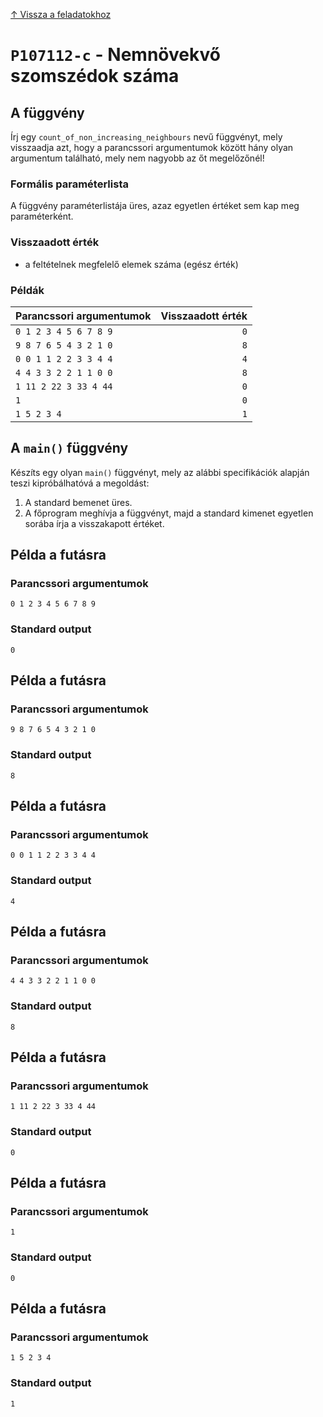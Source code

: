 
[↑ Vissza a feladatokhoz](./README.md)

# `P107112-c` - Nemnövekvő szomszédok száma

## A függvény

Írj egy `count_of_non_increasing_neighbours` nevű függvényt, mely visszaadja azt, hogy a parancssori argumentumok között hány olyan argumentum található, mely nem nagyobb az őt megelőzőnél!

### Formális paraméterlista

A függvény paraméterlistája üres, azaz egyetlen értéket sem kap meg paraméterként.

### Visszaadott érték

* a feltételnek megfelelő elemek száma (egész érték)

### Példák

| Parancssori argumentumok | Visszaadott érték | 
| :-- | --: | 
| `0 1 2 3 4 5 6 7 8 9` | `0` | 
| `9 8 7 6 5 4 3 2 1 0` | `8` | 
| `0 0 1 1 2 2 3 3 4 4` | `4` | 
| `4 4 3 3 2 2 1 1 0 0` | `8` | 
| `1 11 2 22 3 33 4 44` | `0` | 
| `1` | `0` | 
| `1 5 2 3 4` | `1` | 

## A `main()` függvény

Készíts egy olyan `main()` függvényt, mely az alábbi specifikációk alapján teszi kipróbálhatóvá a megoldást:

1. A standard bemenet üres.
1. A főprogram meghívja a függvényt, majd a standard kimenet egyetlen sorába írja a visszakapott értéket.

## Példa a futásra

### Parancssori argumentumok

```
0 1 2 3 4 5 6 7 8 9
```

### Standard output

```
0
```

## Példa a futásra

### Parancssori argumentumok

```
9 8 7 6 5 4 3 2 1 0
```

### Standard output

```
8
```

## Példa a futásra

### Parancssori argumentumok

```
0 0 1 1 2 2 3 3 4 4
```

### Standard output

```
4
```

## Példa a futásra

### Parancssori argumentumok

```
4 4 3 3 2 2 1 1 0 0
```

### Standard output

```
8
```

## Példa a futásra

### Parancssori argumentumok

```
1 11 2 22 3 33 4 44
```

### Standard output

```
0
```

## Példa a futásra

### Parancssori argumentumok

```
1
```

### Standard output

```
0
```

## Példa a futásra

### Parancssori argumentumok

```
1 5 2 3 4
```

### Standard output

```
1
```